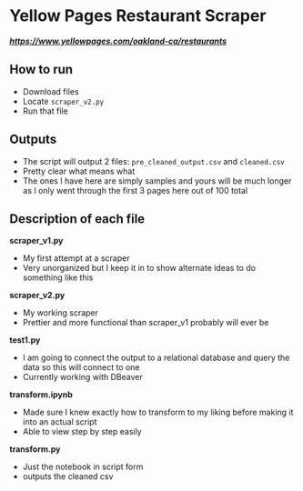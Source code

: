 # Yellow Pages Restaurant Scraper
***https://www.yellowpages.com/oakland-ca/restaurants***

## How to run
- Download files
- Locate `scraper_v2.py`
- Run that file

## Outputs
- The script will output 2 files: `pre_cleaned_output.csv` and `cleaned.csv`
- Pretty clear what means what
- The ones I have here are simply samples and yours will be much longer as I only went through the first 3 pages here out of 100 total

## Description of each file

**scraper_v1.py**
- My first attempt at a scraper
- Very unorganized but I keep it in to show alternate ideas to do something like this

**scraper_v2.py**
- My working scraper
- Prettier and more functional than scraper_v1 probably will ever be

**test1.py**
- I am going to connect the output to a relational database and query the data so this will connect to one
- Currently working with DBeaver

**transform.ipynb**
- Made sure I knew exactly how to transform to my liking before making it into an actual script
- Able to view step by step easily

**transform.py**
- Just the notebook in script form
- outputs the cleaned csv
